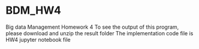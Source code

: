 # BDM_HW4
Big data Management Homework 4
To see the output of this program, please download and unzip the result folder
The implementation code file is HW4 jupyter notebook file
